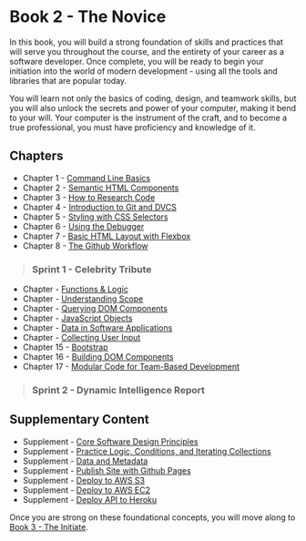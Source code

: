 # Book 2 - The Novice

In this book, you will build a strong foundation of skills and practices that will serve you throughout the course, and the entirety of your career as a software developer. Once complete, you will be ready to begin your initiation into the world of modern development - using all the tools and libraries that are popular today.

You will learn not only the basics of coding, design, and teamwork skills, but you will also unlock the secrets and power of your computer, making it bend to your will. Your computer is the instrument of the craft, and to become a true professional, you must have proficiency and knowledge of it.

## Chapters

* Chapter 1 - [Command Line Basics](./chapters/CLI_BASICS.md)
* Chapter 2 - [Semantic HTML Components](./chapters/HTML_COMPONENTS.md)
* Chapter 3 - [How to Research Code](./chapters/MISC_RESEARCH.md)
* Chapter 4 - [Introduction to Git and DVCS](./chapters/GIT_BASICS.md)
* Chapter 5 - [Styling with CSS Selectors](./chapters/CSS_SELECTORS.md)
* Chapter 6 - [Using the Debugger](./chapters/MISC_DEBUGGING.md)
* Chapter 7 - [Basic HTML Layout with Flexbox](./chapters/FLEXBOX.md)
* Chapter 8 - [The Github Workflow](./chapters/GIT_WORKFLOW.md)

> ### __Sprint 1__ - Celebrity Tribute

* Chapter - [Functions & Logic](./chapters/JS_FUNCTION_BASICS.md)
* Chapter - [Understanding Scope](./chapters/JS_SCOPE.md)
* Chapter - [Querying DOM Components](./chapters/IDENTIFYING_DOM_COMPONENTS.md)
* Chapter - [JavaScript Objects](./chapters/JS_OBJECTS.md)
* Chapter - [Data in Software Applications](./chapters/JS_DATA.md)
* Chapter - [Collecting User Input](./chapters/JS_OBJECTS.md)
* Chapter 15 - [Bootstrap](./chapters/BOOTSTRAP.md)
* Chapter 16 - [Building DOM Components](./chapters/JS_CREATING_COMPONENTS.md)
* Chapter 17 - [Modular Code for Team-Based Development](./chapters/DESIGN_MODULARITY.md)

> ### __Sprint 2__ - Dynamic Intelligence Report

## Supplementary Content

* Supplement - [Core Software Design Principles](./chapters/DESIGN_PRINCIPLES.md)
* Supplement - [Practice Logic, Conditions, and Iterating Collections](./chapters/JS_LOGIC_PRACTICE.md)
* Supplement - [Data and Metadata](./chapters/METADATA.md)
* Supplement - [Publish Site with Github Pages](./chapters/GITHUB_PAGES.md)
* Supplement - [Deploy to AWS S3](./chapters/AWS_S3.md)
* Supplement - [Deploy to AWS EC2](./chapters/AWS_EC2.md)
* Supplement - [Deploy API to Heroku](./chapters/JSON_SERVER_HEROKU.md)

Once you are strong on these foundational concepts, you will move along to [Book 3 - The Initiate](../book-3-the-initiate/README.md).
